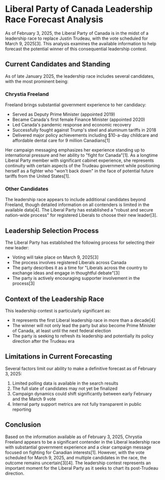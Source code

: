 # Liberal Party of Canada Leadership Race Forecast Analysis

As of February 3, 2025, the Liberal Party of Canada is in the midst of a leadership race to replace Justin Trudeau, with the vote scheduled for March 9, 2025[3]. This analysis examines the available information to help forecast the potential winner of this consequential leadership contest.

## Current Candidates and Standing

As of late January 2025, the leadership race includes several candidates, with the most prominent being:

### Chrystia Freeland
Freeland brings substantial government experience to her candidacy:
- Served as Deputy Prime Minister (appointed 2019)
- Became Canada's first female Finance Minister (appointed 2020)
- Led Canada's pandemic response and economic recovery
- Successfully fought against Trump's steel and aluminum tariffs in 2018
- Delivered major policy achievements including $10-a-day childcare and affordable dental care for 9 million Canadians[1]

Her campaign messaging emphasizes her experience standing up to international pressure and her ability to "fight for Canada"[1]. As a longtime Liberal Party member with significant cabinet experience, she represents continuity with certain aspects of the Trudeau government while positioning herself as a fighter who "won't back down" in the face of potential future tariffs from the United States[1].

### Other Candidates
The leadership race appears to include additional candidates beyond Freeland, though detailed information on all contenders is limited in the available data[4]. The Liberal Party has established a "robust and secure nation-wide process" for registered Liberals to choose their new leader[3].

## Leadership Selection Process

The Liberal Party has established the following process for selecting their new leader:
- Voting will take place on March 9, 2025[3]
- The process involves registered Liberals across Canada
- The party describes it as a time for "Liberals across the country to exchange ideas and engage in thoughtful debate"[3]
- The party is actively encouraging supporter involvement in the process[3]

## Context of the Leadership Race

This leadership contest is particularly significant as:
- It represents the first Liberal leadership race in more than a decade[4]
- The winner will not only lead the party but also become Prime Minister of Canada, at least until the next federal election
- The party is seeking to refresh its leadership and potentially its policy direction after the Trudeau era

## Limitations in Current Forecasting

Several factors limit our ability to make a definitive forecast as of February 3, 2025:

1. Limited polling data is available in the search results
2. The full slate of candidates may not yet be finalized
3. Campaign dynamics could shift significantly between early February and the March 9 vote
4. Internal party support metrics are not fully transparent in public reporting

## Conclusion

Based on the information available as of February 3, 2025, Chrystia Freeland appears to be a significant contender in the Liberal leadership race with substantial government experience and a clear campaign message focused on fighting for Canadian interests[1]. However, with the vote scheduled for March 9, 2025, and multiple candidates in the race, the outcome remains uncertain[3][4]. The leadership contest represents an important moment for the Liberal Party as it seeks to chart its post-Trudeau direction.
